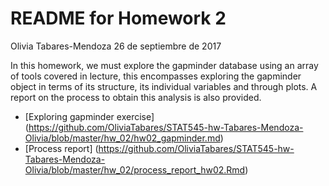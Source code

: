README for Homework 2
================
Olivia Tabares-Mendoza
26 de septiembre de 2017

In this homework, we must explore the gapminder database using an array of tools covered in lecture, this encompasses exploring the gapminder object in terms of its structure, its individual variables and through plots. A report on the process to obtain this analysis is also provided.

-   \[Exploring gapminder exercise](https://github.com/OliviaTabares/STAT545-hw-Tabares-Mendoza-Olivia/blob/master/hw_02/hw02_gapminder.md)
-   \[Process report] (https://github.com/OliviaTabares/STAT545-hw-Tabares-Mendoza-Olivia/blob/master/hw_02/process_report_hw02.Rmd)
